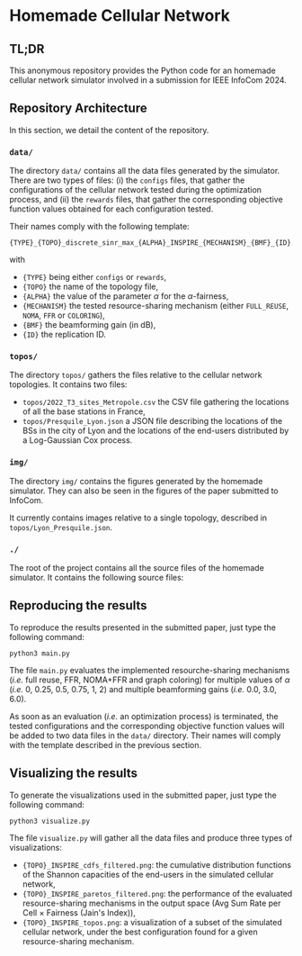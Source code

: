 # Homemade Cellular Network

## TL;DR

This anonymous repository provides the Python code for an homemade cellular network simulator involved in a submission for IEEE InfoCom 2024.

## Repository Architecture

In this section, we detail the content of the repository.

### `data/`

The directory `data/` contains all the data files generated by the simulator. There are two types of files: (i) the `configs` files, that gather the configurations of the cellular network tested during the optimization process, and (ii) the `rewards` files, that gather the corresponding objective function values obtained for each configuration tested.

Their names comply with the following template:

```
{TYPE}_{TOPO}_discrete_sinr_max_{ALPHA}_INSPIRE_{MECHANISM}_{BMF}_{ID}.txt
```
with

* `{TYPE}` being either `configs` or `rewards`,
* `{TOPO}` the name of the topology file,
* `{ALPHA}` the value of the parameter $\alpha$ for the $\alpha$-fairness,
* `{MECHANISM}` the tested resource-sharing mechanism (either `FULL_REUSE`, `NOMA`, `FFR` or `COLORING`),
* `{BMF}` the beamforming gain (in dB),
* `{ID}` the replication ID.

### `topos/`

The directory `topos/` gathers the files relative to the cellular network topologies. It contains two files:

* `topos/2022_T3_sites_Metropole.csv` the CSV file gathering the locations of all the base stations in France,
* `topos/Presquile_Lyon.json` a JSON file describing the locations of the BSs in the city of Lyon and the locations of the end-users distributed by a Log-Gaussian Cox process.

### `img/`

The directory `img/` contains the figures generated by the homemade simulator. They can also be seen in the figures of the paper submitted to InfoCom.

It currently contains images relative to a single topology, described in `topos/Lyon_Presquile.json`.

### `./`

The root of the project contains all the source files of the homemade simulator. It contains the following source files:

## Reproducing the results

To reproduce the results presented in the submitted paper, just type the following command:
```
python3 main.py
```

The file `main.py` evaluates the implemented resourche-sharing mechanisms (*i.e.* full reuse, FFR, NOMA+FFR and graph coloring) for multiple values of $\alpha$ (*i.e.* 0, 0.25, 0.5, 0.75, 1, 2) and multiple beamforming gains (*i.e.* 0.0, 3.0, 6.0).

As soon as an evaluation (*i.e.* an optimization process) is terminated, the tested configurations and the corresponding objective function values will be added to two data files in the `data/` directory. Their names will comply with the template described in the previous section.

## Visualizing the results

To generate the visualizations used in the submitted paper, just type the following command:
```
python3 visualize.py
```

The file `visualize.py` will gather all the data files and produce three types of visualizations:
* `{TOPO}_INSPIRE_cdfs_filtered.png`: the cumulative distribution functions of the Shannon capacities of the end-users in the simulated cellular network,
* `{TOPO}_INSPIRE_paretos_filtered.png`: the performance of the evaluated resource-sharing mechanisms in the output space (Avg Sum Rate per Cell $\times$ Fairness (Jain's Index)),
* `{TOPO}_INSPIRE_topos.png`: a visualization of a subset of the simulated cellular network, under the best configuration found for a given resource-sharing mechanism.

